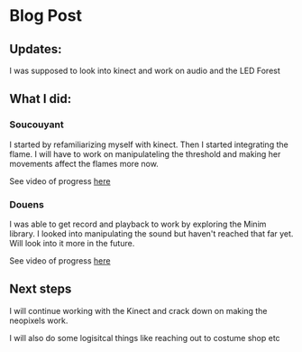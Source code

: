 # Blog Post

## Updates: 
I was supposed to look into kinect and work on audio and the LED Forest

## What I did:

### Soucouyant

I started by refamiliarizing myself with kinect. Then I started integrating the flame. 
I will have to work on manipulateling the threshold and making her movements affect the flames more now.

See video of progress [here]()

### Douens

I was able to get record and playback to work by exploring the Minim library. I looked into manipulating the sound but haven't reached that far yet. Will look into it more in the future.

See video of progress [here]()

## Next steps

I will continue working with the Kinect and crack down on making the neopixels work. 

I will also do some logisitcal things like reaching out to costume shop etc
